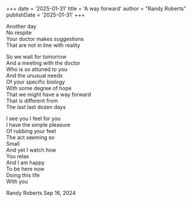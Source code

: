 +++ 
date = '2025-01-31'
title = 'A way forward' 
author = "Randy Roberts"
publishDate = '2025-01-31' 
+++
    
Another day  
No respite  
Your doctor makes suggestions   
That are not in line with reality   
  
So we wait for tomorrow   
And a meeting with the doctor   
Who is so attuned to you    
And the unusual needs    
Of your specific biology    
With some degree of hope    
That we might have a way forward   
That is different from   
The last last dozen days    
   
I see you 
I feel for you  
I have the simple pleasure  
Of rubbing your feet    
The act seeming so  
Small   
And yet I watch how   
You relax  
And I am happy   
To be here now   
Doing this life  
With you  
  
Randy Roberts Sep 16, 2024    
  
